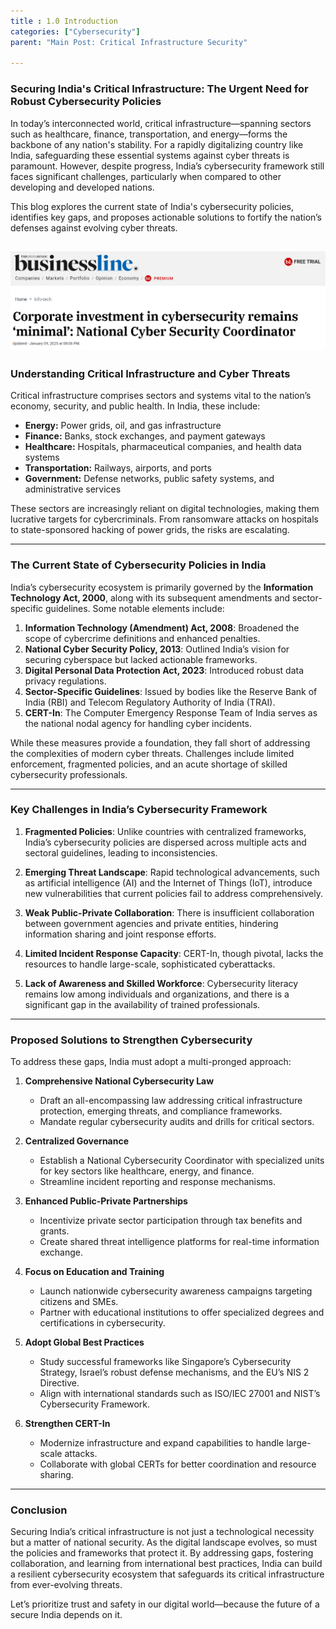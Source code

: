 ```yaml
---
title : 1.0 Introduction
categories: ["Cybersecurity"]
parent: "Main Post: Critical Infrastructure Security"

---
```


### Securing India's Critical Infrastructure: The Urgent Need for Robust Cybersecurity Policies

In today’s interconnected world, critical infrastructure—spanning sectors such as healthcare, finance, transportation, and energy—forms the backbone of any nation's stability. For a rapidly digitalizing country like India, safeguarding these essential systems against cyber threats is paramount. However, despite progress, India’s cybersecurity framework still faces significant challenges, particularly when compared to other developing and developed nations.

This blog explores the current state of India's cybersecurity policies, identifies key gaps, and proposes actionable solutions to fortify the nation’s defenses against evolving cyber threats.

[![](https://github.com/V0ldii/annu/blob/main/static/images/news1.png?raw=true)](https://www.thehindubusinessline.com/info-tech/corporate-investment-in-cybersecurity-remains-minimal-national-cyber-security-coordinator/article69081017.ece)
---

### Understanding Critical Infrastructure and Cyber Threats

Critical infrastructure comprises sectors and systems vital to the nation’s economy, security, and public health. In India, these include:

- **Energy:** Power grids, oil, and gas infrastructure
- **Finance:** Banks, stock exchanges, and payment gateways
- **Healthcare:** Hospitals, pharmaceutical companies, and health data systems
- **Transportation:** Railways, airports, and ports
- **Government:** Defense networks, public safety systems, and administrative services

These sectors are increasingly reliant on digital technologies, making them lucrative targets for cybercriminals. From ransomware attacks on hospitals to state-sponsored hacking of power grids, the risks are escalating.

---

### The Current State of Cybersecurity Policies in India

India’s cybersecurity ecosystem is primarily governed by the **Information Technology Act, 2000**, along with its subsequent amendments and sector-specific guidelines. Some notable elements include:

1. **Information Technology (Amendment) Act, 2008**: Broadened the scope of cybercrime definitions and enhanced penalties.
2. **National Cyber Security Policy, 2013**: Outlined India’s vision for securing cyberspace but lacked actionable frameworks.
3. **Digital Personal Data Protection Act, 2023**: Introduced robust data privacy regulations.
4. **Sector-Specific Guidelines**: Issued by bodies like the Reserve Bank of India (RBI) and Telecom Regulatory Authority of India (TRAI).
5. **CERT-In**: The Computer Emergency Response Team of India serves as the national nodal agency for handling cyber incidents.

While these measures provide a foundation, they fall short of addressing the complexities of modern cyber threats. Challenges include limited enforcement, fragmented policies, and an acute shortage of skilled cybersecurity professionals.

---

### Key Challenges in India’s Cybersecurity Framework

1. **Fragmented Policies**: Unlike countries with centralized frameworks, India’s cybersecurity policies are dispersed across multiple acts and sectoral guidelines, leading to inconsistencies.

2. **Emerging Threat Landscape**: Rapid technological advancements, such as artificial intelligence (AI) and the Internet of Things (IoT), introduce new vulnerabilities that current policies fail to address comprehensively.

3. **Weak Public-Private Collaboration**: There is insufficient collaboration between government agencies and private entities, hindering information sharing and joint response efforts.

4. **Limited Incident Response Capacity**: CERT-In, though pivotal, lacks the resources to handle large-scale, sophisticated cyberattacks.

5. **Lack of Awareness and Skilled Workforce**: Cybersecurity literacy remains low among individuals and organizations, and there is a significant gap in the availability of trained professionals.

---

### Proposed Solutions to Strengthen Cybersecurity

To address these gaps, India must adopt a multi-pronged approach:

1. **Comprehensive National Cybersecurity Law**
   - Draft an all-encompassing law addressing critical infrastructure protection, emerging threats, and compliance frameworks.
   - Mandate regular cybersecurity audits and drills for critical sectors.

2. **Centralized Governance**
   - Establish a National Cybersecurity Coordinator with specialized units for key sectors like healthcare, energy, and finance.
   - Streamline incident reporting and response mechanisms.

3. **Enhanced Public-Private Partnerships**
   - Incentivize private sector participation through tax benefits and grants.
   - Create shared threat intelligence platforms for real-time information exchange.

4. **Focus on Education and Training**
   - Launch nationwide cybersecurity awareness campaigns targeting citizens and SMEs.
   - Partner with educational institutions to offer specialized degrees and certifications in cybersecurity.

5. **Adopt Global Best Practices**
   - Study successful frameworks like Singapore’s Cybersecurity Strategy, Israel’s robust defense mechanisms, and the EU’s NIS 2 Directive.
   - Align with international standards such as ISO/IEC 27001 and NIST’s Cybersecurity Framework.

6. **Strengthen CERT-In**
   - Modernize infrastructure and expand capabilities to handle large-scale attacks.
   - Collaborate with global CERTs for better coordination and resource sharing.

---

### Conclusion

Securing India’s critical infrastructure is not just a technological necessity but a matter of national security. As the digital landscape evolves, so must the policies and frameworks that protect it. By addressing gaps, fostering collaboration, and learning from international best practices, India can build a resilient cybersecurity ecosystem that safeguards its critical infrastructure from ever-evolving threats.

Let’s prioritize trust and safety in our digital world—because the future of a secure India depends on it.


